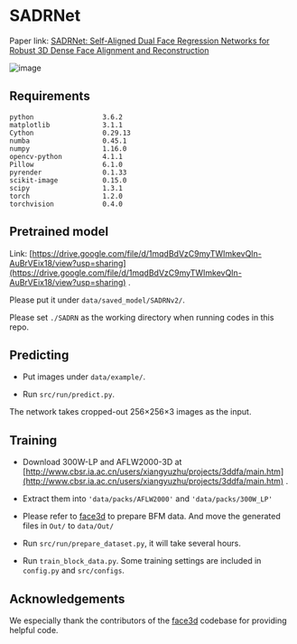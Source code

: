 # SADRNet
Paper link: [SADRNet: Self-Aligned Dual Face Regression Networks for Robust 3D Dense Face Alignment and Reconstruction](https://arxiv.org/abs/2106.03021)

![image](https://github.com/MCG-NJU/SADRNet/blob/main/data/output/30904b202ac883bc14e59c1225c9316c.gif)
## Requirements
```
python                 3.6.2
matplotlib             3.1.1  
Cython                 0.29.13
numba                  0.45.1
numpy                  1.16.0   
opencv-python          4.1.1
Pillow                 6.1.0                 
pyrender               0.1.33                
scikit-image           0.15.0                
scipy                  1.3.1
torch                  1.2.0                 
torchvision            0.4.0
```

## Pretrained model

Link: [https://drive.google.com/file/d/1mqdBdVzC9myTWImkevQIn-AuBrVEix18/view?usp=sharing](https://drive.google.com/file/d/1mqdBdVzC9myTWImkevQIn-AuBrVEix18/view?usp=sharing) .

Please put it under ```data/saved_model/SADRNv2/```.

Please set ```./SADRN``` as the working directory when running codes in this repo.

## Predicting

* Put images under ```data/example/```.

* Run ```src/run/predict.py```.

The network takes cropped-out 256×256×3 images as the input.

## Training

* Download 300W-LP and AFLW2000-3D at [http://www.cbsr.ia.ac.cn/users/xiangyuzhu/projects/3ddfa/main.htm](http://www.cbsr.ia.ac.cn/users/xiangyuzhu/projects/3ddfa/main.htm) .

* Extract them into ```'data/packs/AFLW2000'``` and ```'data/packs/300W_LP'```

* Please refer to [face3d](https://github.com/YadiraF/face3d/blob/master/examples/Data/BFM/readme.md) to prepare BFM data. And move the generated files in ```Out/``` to ```data/Out/``` 

* Run ```src/run/prepare_dataset.py```, it will take several hours.

* Run ```train_block_data.py```.  Some training settings are included in ```config.py``` and ```src/configs```.

## Acknowledgements
We especially thank the contributors of the [face3d](https://github.com/YadiraF/face3d/blob/master/examples/Data/BFM/readme.md) codebase for providing helpful code.
